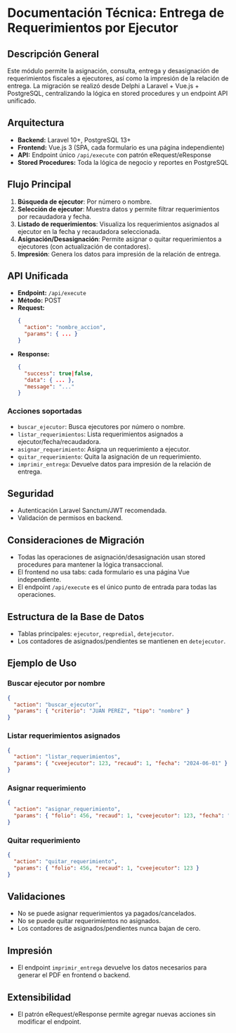 # Documentación Técnica: Entrega de Requerimientos por Ejecutor

## Descripción General
Este módulo permite la asignación, consulta, entrega y desasignación de requerimientos fiscales a ejecutores, así como la impresión de la relación de entrega. La migración se realizó desde Delphi a Laravel + Vue.js + PostgreSQL, centralizando la lógica en stored procedures y un endpoint API unificado.

## Arquitectura
- **Backend:** Laravel 10+, PostgreSQL 13+
- **Frontend:** Vue.js 3 (SPA, cada formulario es una página independiente)
- **API:** Endpoint único `/api/execute` con patrón eRequest/eResponse
- **Stored Procedures:** Toda la lógica de negocio y reportes en PostgreSQL

## Flujo Principal
1. **Búsqueda de ejecutor**: Por número o nombre.
2. **Selección de ejecutor**: Muestra datos y permite filtrar requerimientos por recaudadora y fecha.
3. **Listado de requerimientos**: Visualiza los requerimientos asignados al ejecutor en la fecha y recaudadora seleccionada.
4. **Asignación/Desasignación**: Permite asignar o quitar requerimientos a ejecutores (con actualización de contadores).
5. **Impresión**: Genera los datos para impresión de la relación de entrega.

## API Unificada
- **Endpoint:** `/api/execute`
- **Método:** POST
- **Request:**
  ```json
  {
    "action": "nombre_accion",
    "params": { ... }
  }
  ```
- **Response:**
  ```json
  {
    "success": true|false,
    "data": { ... },
    "message": "..."
  }
  ```

### Acciones soportadas
- `buscar_ejecutor`: Busca ejecutores por número o nombre.
- `listar_requerimientos`: Lista requerimientos asignados a ejecutor/fecha/recaudadora.
- `asignar_requerimiento`: Asigna un requerimiento a ejecutor.
- `quitar_requerimiento`: Quita la asignación de un requerimiento.
- `imprimir_entrega`: Devuelve datos para impresión de la relación de entrega.

## Seguridad
- Autenticación Laravel Sanctum/JWT recomendada.
- Validación de permisos en backend.

## Consideraciones de Migración
- Todas las operaciones de asignación/desasignación usan stored procedures para mantener la lógica transaccional.
- El frontend no usa tabs: cada formulario es una página Vue independiente.
- El endpoint `/api/execute` es el único punto de entrada para todas las operaciones.

## Estructura de la Base de Datos
- Tablas principales: `ejecutor`, `reqpredial`, `detejecutor`.
- Los contadores de asignados/pendientes se mantienen en `detejecutor`.

## Ejemplo de Uso
### Buscar ejecutor por nombre
```json
{
  "action": "buscar_ejecutor",
  "params": { "criterio": "JUAN PEREZ", "tipo": "nombre" }
}
```

### Listar requerimientos asignados
```json
{
  "action": "listar_requerimientos",
  "params": { "cveejecutor": 123, "recaud": 1, "fecha": "2024-06-01" }
}
```

### Asignar requerimiento
```json
{
  "action": "asignar_requerimiento",
  "params": { "folio": 456, "recaud": 1, "cveejecutor": 123, "fecha": "2024-06-01" }
}
```

### Quitar requerimiento
```json
{
  "action": "quitar_requerimiento",
  "params": { "folio": 456, "recaud": 1, "cveejecutor": 123 }
}
```

## Validaciones
- No se puede asignar requerimientos ya pagados/cancelados.
- No se puede quitar requerimientos no asignados.
- Los contadores de asignados/pendientes nunca bajan de cero.

## Impresión
- El endpoint `imprimir_entrega` devuelve los datos necesarios para generar el PDF en frontend o backend.

## Extensibilidad
- El patrón eRequest/eResponse permite agregar nuevas acciones sin modificar el endpoint.
